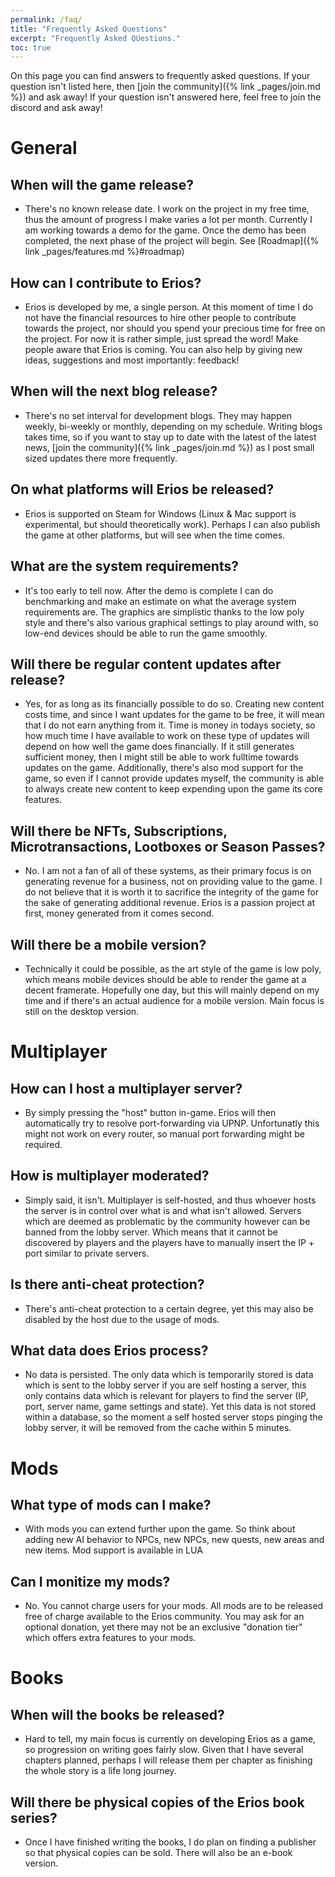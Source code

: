 ```yaml
---
permalink: /faq/
title: "Frequently Asked Questions"
excerpt: "Frequently Asked QUestions."
toc: true
---
```


On this page you can find answers to frequently asked questions. If your question isn't listed here, then [join the community]({% link _pages/join.md %}) and ask away! If your question isn't answered here, feel free to join the discord and ask away!

# General

## When will the game release?
- There's no known release date. I work on the project in my free time, thus the amount of progress I make varies a lot per month. Currently I am working towards a demo for the game. Once the demo has been completed, the next phase of the project will begin. See [Roadmap]({% link _pages/features.md %}#roadmap)

## How can I contribute to Erios?
- Erios is developed by me, a single person. At this moment of time I do not have the financial resources to hire other people to contribute towards the project, nor should you spend your precious time for free on the project. For now it is rather simple, just spread the word! Make people aware that Erios is coming. You can also help by giving new ideas, suggestions and most importantly: feedback!

## When will the next blog release?
- There's no set interval for development blogs. They may happen weekly, bi-weekly or monthly, depending on my schedule. Writing blogs takes time, so if you want to stay up to date with the latest of the latest news, [join the community]({% link _pages/join.md %}) as I post small sized updates there more frequently.

## On what platforms will Erios be released?
- Erios is supported on Steam for Windows (Linux & Mac support is experimental, but should theoretically work). Perhaps I can also publish the game at other platforms, but will see when the time comes.

## What are the system requirements?
- It's too early to tell now. After the demo is complete I can do benchmarking and make an estimate on what the average system requirements are. The graphics are simplistic thanks to the low poly style and there's also various graphical settings to play around with, so low-end devices should be able to run the game smoothly.

## Will there be regular content updates after release?
- Yes, for as long as its financially possible to do so. Creating new content costs time, and since I want updates for the game to be free, it will mean that I do not earn anything from it. Time is money in todays society, so how much time I have available to work on these type of updates will depend on how well the game does financially. If it still generates sufficient money, then I might still be able to work fulltime towards updates on the game. Additionally, there's also mod support for the game, so even if I cannot provide updates myself, the community is able to always create new content to keep expending upon the game its core features.

## Will there be NFTs, Subscriptions, Microtransactions, Lootboxes or Season Passes?
- No. I am not a fan of all of these systems, as their primary focus is on generating revenue for a business, not on providing value to the game. I do not believe that it is worth it to sacrifice the integrity of the game for the sake of generating additional revenue. Erios is a passion project at first, money generated from it comes second.

## Will there be a mobile version?
- Technically it could be possible, as the art style of the game is low poly, which means mobile devices should be able to render the game at a decent framerate. Hopefully one day, but this will mainly depend on my time and if there's an actual audience for a mobile version. Main focus is still on the desktop version.

# Multiplayer

## How can I host a multiplayer server?
- By simply pressing the "host" button in-game. Erios will then automatically try to resolve port-forwarding via UPNP. Unfortunatly this might not work on every router, so manual port forwarding might be required.

## How is multiplayer moderated?
- Simply said, it isn't. Multiplayer is self-hosted, and thus whoever hosts the server is in control over what is and what isn't allowed. Servers which are deemed as problematic by the community however can be banned from the lobby server. Which means that it cannot be discovered by players and the players have to manually insert the IP + port similar to private servers.

## Is there anti-cheat protection?
- There's anti-cheat protection to a certain degree, yet this may also be disabled by the host due to the usage of mods.

## What data does Erios process?
- No data is persisted. The only data which is temporarily stored is data which is sent to the lobby server if you are self hosting a server, this only contains data which is relevant for players to find the server (IP, port, server name, game settings and state). Yet this data is not stored within a database, so the moment a self hosted server stops pinging the lobby server, it will be removed from the cache within 5 minutes.

# Mods

## What type of mods can I make?
- With mods you can extend further upon the game. So think about adding new AI behavior to NPCs, new NPCs, new quests, new areas and new items. Mod support is available in LUA

## Can I monitize my mods?
- No. You cannot charge users for your mods. All mods are to be released free of charge available to the Erios community. You may ask for an optional donation, yet there may not be an exclusive "donation tier" which offers extra features to your mods.

# Books

## When will the books be released?
- Hard to tell, my main focus is currently on developing Erios as a game, so progression on writing goes fairly slow. Given that I have several chapters planned, perhaps I will release them per chapter as finishing the whole story is a life long journey.

## Will there be physical copies of the Erios book series?
- Once I have finished writing the books, I do plan on finding a publisher so that physical copies can be sold. There will also be an e-book version.